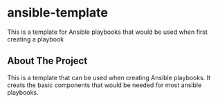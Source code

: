 # ansible-template
This is a template for Ansible playbooks that would be used when first creating a playbook

<!-- ABOUT THE PROJECT -->
## About The Project

This is a template that can be used when creating Ansible playbooks.  It creats the basic components that would be needed for most ansible playbooks.
